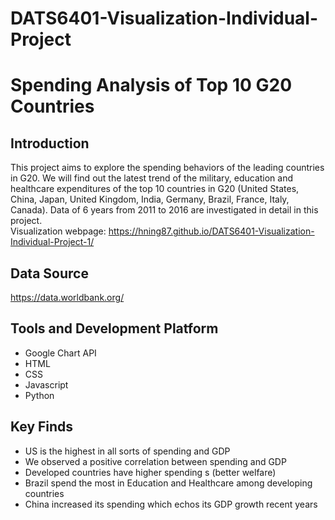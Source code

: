 # DATS6401-Visualization-Individual-Project
# Spending Analysis of Top 10 G20 Countries

## Introduction
This project aims to explore the spending behaviors of the leading countries in G20. We will find out the latest trend of the military, education and healthcare expenditures of the top 10 countries in G20 (United States, China, Japan, United Kingdom, India, Germany, Brazil, France, Italy, Canada). Data of 6 years from 2011 to 2016 are investigated in detail in this project.  
Visualization webpage: https://hning87.github.io/DATS6401-Visualization-Individual-Project-1/  

## Data Source
https://data.worldbank.org/

## Tools and Development Platform
* Google Chart API
* HTML
* CSS
* Javascript
* Python

## Key Finds
* US is the highest in all sorts of spending and GDP
* We observed a positive correlation between spending and GDP
* Developed countries have higher spending s (better welfare)
* Brazil spend the most in Education and Healthcare among developing countries
* China increased its spending which echos its GDP growth recent years




